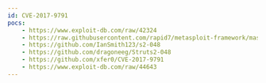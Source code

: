 ```yaml
---
id: CVE-2017-9791
pocs:
    - https://www.exploit-db.com/raw/42324
    - https://raw.githubusercontent.com/rapid7/metasploit-framework/master/modules/exploits/multi/http/struts2_code_exec_showcase.rb
    - https://github.com/IanSmith123/s2-048
    - https://github.com/dragoneeg/Struts2-048
    - https://github.com/xfer0/CVE-2017-9791
    - https://www.exploit-db.com/raw/44643
---
```

